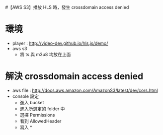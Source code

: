 #【AWS S3】播放 HLS 時，發生 crossdomain access denied

# 環境

- player : http://video-dev.github.io/hls.js/demo/
- aws s3 
	- 將 ts 與 m3u8 均放在上面

# 解決 crossdomain access denied

- aws file : http://docs.aws.amazon.com/AmazonS3/latest/dev/cors.html
- console 設定
	- 進入 bucket
	- 進入所選定的 folder 中
	- 選擇 Permissions
	- 看到 AllowedHeader
	- 寫入 *